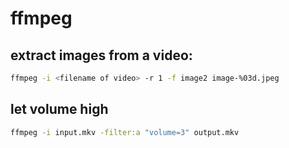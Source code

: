 # ffmpeg

## extract images from a video:

```sh
ffmpeg -i <filename of video> -r 1 -f image2 image-%03d.jpeg
```

## let volume high

```sh
ffmpeg -i input.mkv -filter:a "volume=3" output.mkv
```
